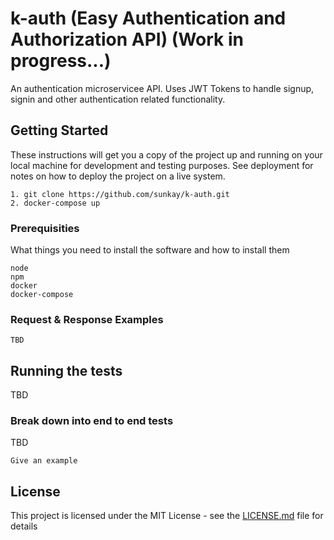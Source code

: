 # k-auth (Easy Authentication and Authorization API) (Work in progress...)

An authentication microservicee API. Uses JWT Tokens to handle signup, signin and other authentication related functionality.

## Getting Started

These instructions will get you a copy of the project up and running on your local machine for development and testing purposes. See deployment for notes on how to deploy the project on a live system.

```
1. git clone https://github.com/sunkay/k-auth.git
2. docker-compose up
```

### Prerequisities

What things you need to install the software and how to install them

```
node
npm
docker
docker-compose
```

### Request & Response Examples

```
TBD
```

## Running the tests

TBD

### Break down into end to end tests

TBD
```
Give an example
```

## License

This project is licensed under the MIT License - see the [LICENSE.md](LICENSE.md) file for details
